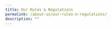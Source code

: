 ```yaml
---
title: Our Rules & Regulations
permalink: /about-us/our-rules-n-regulations/
description: ""
---
```

